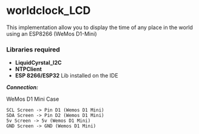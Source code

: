 # worldclock_LCD
This implementation allow you to display the time of any place in the world using an ESP8266 (WeMos D1-Mini)

### Libraries required 
-  __LiquidCyrstal_I2C__
-  __NTPClient__
-  __ESP 8266/ESP32__ Lib installed on the IDE


***Connection:***

 WeMos D1 Mini Case
```
SCL Screen -> Pin D1 (Wemos D1 Mini)
SDA Screen -> Pin D2 (Wemos D1 Mini)
5v Screen -> 5v (Wemos D1 Mini)
GND Screen -> GND (Wemos D1 Mini)
```
